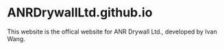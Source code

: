 # ANRDrywallLtd.github.io

This website is the offical website for ANR Drywall Ltd., developed by Ivan Wang.
